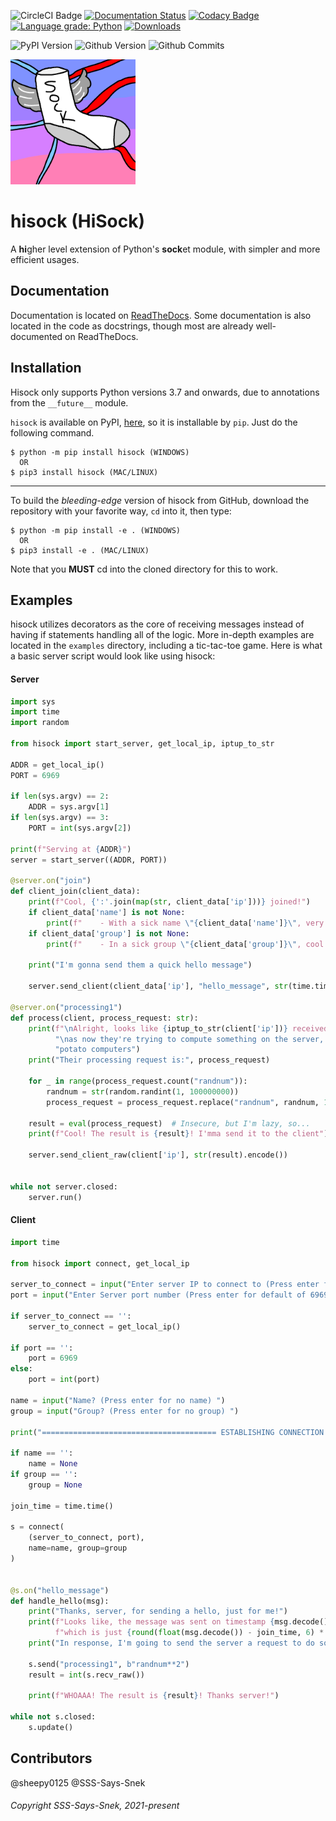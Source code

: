 ![CircleCI Badge](https://img.shields.io/circleci/build/github/SSS-Says-Snek/hisock)
[![Documentation Status](https://readthedocs.org/projects/hisock/badge/?version=latest)](https://hisock.readthedocs.io/en/latest/?badge=latest)
[![Codacy Badge](https://app.codacy.com/project/badge/Grade/b071d22550484b5db3ad95434f2713dd)](https://www.codacy.com/gh/SSS-Says-Snek/hisock/dashboard?utm_source=github.com&amp;utm_medium=referral&amp;utm_content=SSS-Says-Snek/hisock&amp;utm_campaign=Badge_Grade)
[![Language grade: Python](https://img.shields.io/lgtm/grade/python/g/SSS-Says-Snek/hisock.svg?logo=lgtm&logoWidth=18)](https://lgtm.com/projects/g/SSS-Says-Snek/hisock/context:python)
[![Downloads](https://static.pepy.tech/personalized-badge/hisock?period=total&units=international_system&left_color=grey&right_color=green&left_text=Downloads)](https://pepy.tech/project/hisock)

![PyPI Version](https://img.shields.io/pypi/v/hisock)
![Github Version](https://img.shields.io/github/v/release/SSS-Says-Snek/hisock)
![Github Commits](https://img.shields.io/github/commits-since/SSS-Says-Snek/hisock/latest)

<img src="https://raw.githubusercontent.com/SSS-Says-Snek/SSS-Says-Snek.github.io/master/assets/logo.png" width=200 class="center">

# hisock (HiSock)
A **hi**gher level extension of Python's **sock**et module, with simpler and more efficient usages.

## Documentation
Documentation is located on 
[ReadTheDocs](https://hisock.readthedocs.io). Some documentation is also located in the code as docstrings, though most are 
already well-documented on ReadTheDocs.

## Installation
Hisock only supports Python versions 3.7 and onwards, due to annotations from the `__future__` module.

`hisock` is available on PyPI, [here](https://pypi.org/project/hisock), so it is installable by `pip`. Just do the following command.
```shell
$ python -m pip install hisock (WINDOWS)
  OR
$ pip3 install hisock (MAC/LINUX)
```

---

To build the *bleeding-edge* version of hisock from GitHub, download the repository with your favorite way, `cd` into it, then type:
```shell
$ python -m pip install -e . (WINDOWS)
  OR
$ pip3 install -e . (MAC/LINUX)
```
Note that you **MUST** cd into the cloned directory for this to work.

## Examples
hisock utilizes decorators as the core of receiving messages instead of having 
if statements handling all of the logic. 
More in-depth examples are located in the `examples` directory, including a tic-tac-toe game. Here is what a basic 
server script would look like using hisock:

#### Server
```python
import sys
import time
import random

from hisock import start_server, get_local_ip, iptup_to_str

ADDR = get_local_ip()
PORT = 6969

if len(sys.argv) == 2:
    ADDR = sys.argv[1]
if len(sys.argv) == 3:
    PORT = int(sys.argv[2])

print(f"Serving at {ADDR}")
server = start_server((ADDR, PORT))

@server.on("join")
def client_join(client_data):
    print(f"Cool, {':'.join(map(str, client_data['ip']))} joined!")
    if client_data['name'] is not None:
        print(f"    - With a sick name \"{client_data['name']}\", very cool!")
    if client_data['group'] is not None:
        print(f"    - In a sick group \"{client_data['group']}\", cool!")

    print("I'm gonna send them a quick hello message")

    server.send_client(client_data['ip'], "hello_message", str(time.time()).encode())

@server.on("processing1")
def process(client, process_request: str):
    print(f"\nAlright, looks like {iptup_to_str(client['ip'])} received the hello message, "
          "\nas now they're trying to compute something on the server, because they have "
          "potato computers")
    print("Their processing request is:", process_request)

    for _ in range(process_request.count("randnum")):
        randnum = str(random.randint(1, 100000000))
        process_request = process_request.replace("randnum", randnum, 1)

    result = eval(process_request)  # Insecure, but I'm lazy, so...
    print(f"Cool! The result is {result}! I'mma send it to the client")

    server.send_client_raw(client['ip'], str(result).encode())


while not server.closed:
    server.run()
```

#### Client
```python
import time

from hisock import connect, get_local_ip

server_to_connect = input("Enter server IP to connect to (Press enter for default of your local IP): ")
port = input("Enter Server port number (Press enter for default of 6969): ")

if server_to_connect == '':
    server_to_connect = get_local_ip()

if port == '':
    port = 6969
else:
    port = int(port)

name = input("Name? (Press enter for no name) ")
group = input("Group? (Press enter for no group) ")

print("======================================= ESTABLISHING CONNECTION =======================================")

if name == '':
    name = None
if group == '':
    group = None

join_time = time.time()

s = connect(
    (server_to_connect, port),
    name=name, group=group
)


@s.on("hello_message")
def handle_hello(msg):
    print("Thanks, server, for sending a hello, just for me!")
    print(f"Looks like, the message was sent on timestamp {msg.decode()}, "
          f"which is just {round(float(msg.decode()) - join_time, 6) * 1000} milliseconds since the connection!")
    print("In response, I'm going to send the server a request to do some processing")

    s.send("processing1", b"randnum**2")
    result = int(s.recv_raw())

    print(f"WHOAAA! The result is {result}! Thanks server!")

while not s.closed:
    s.update()

```

## Contributors
@sheepy0125 @SSS-Says-Snek

###### Copyright SSS-Says-Snek, 2021-present

